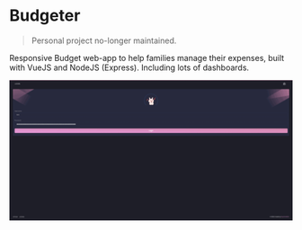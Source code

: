 # Budgeter

> Personal project no-longer maintained.

Responsive Budget web-app to help families manage their expenses, built with VueJS and NodeJS (Express). Including lots of dashboards. 

![Desktop gif](desktop.gif) 
